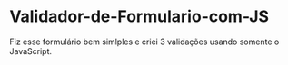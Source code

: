 # Validador-de-Formulario-com-JS
Fiz esse formulário bem simlples e criei 3 validações usando somente o JavaScript.
